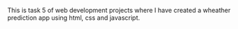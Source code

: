 This is task 5 of web development projects where I have created a wheather prediction app using html, css and javascript.
